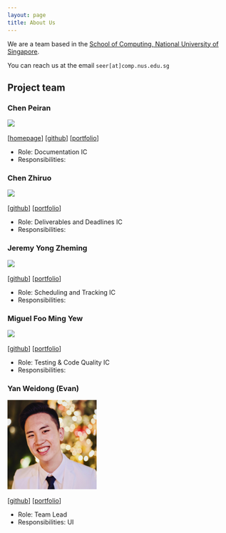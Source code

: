 ```yaml
---
layout: page
title: About Us
---
```


We are a team based in the [School of Computing, National University of Singapore](http://www.comp.nus.edu.sg).

You can reach us at the email `seer[at]comp.nus.edu.sg`

## Project team

### Chen Peiran

<img src="images/johndoe.png" width="200px">

[[homepage](http://www.comp.nus.edu.sg/~damithch)]
[[github](https://github.com/johndoe)]
[[portfolio](team/johndoe.md)]

* Role: Documentation IC
* Responsibilities:

### Chen Zhiruo

<img src="images/johndoe.png" width="200px">

[[github](http://github.com/johndoe)]
[[portfolio](team/johndoe.md)]

* Role: Deliverables and Deadlines IC
* Responsibilities:

### Jeremy Yong Zheming

<img src="images/johndoe.png" width="200px">

[[github](http://github.com/johndoe)] [[portfolio](team/johndoe.md)]

* Role: Scheduling and Tracking IC
* Responsibilities:

### Miguel Foo Ming Yew

<img src="images/johndoe.png" width="200px">

[[github](http://github.com/johndoe)]
[[portfolio](team/johndoe.md)]

* Role: Testing & Code Quality IC
* Responsibilities:

### Yan Weidong (Evan)

<img src="images/about-us/evan-yan.png" width="200px">

[[github](https://github.com/evanyan13)]
[[portfolio](team/evanyan13.md)]

* Role: Team Lead
* Responsibilities: UI
